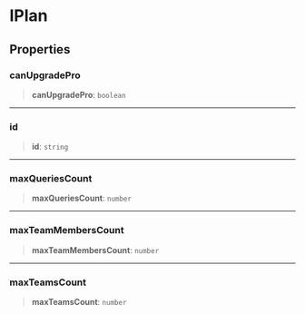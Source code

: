 # IPlan

## Properties

### canUpgradePro

> **canUpgradePro**: `boolean`

***

### id

> **id**: `string`

***

### maxQueriesCount

> **maxQueriesCount**: `number`

***

### maxTeamMembersCount

> **maxTeamMembersCount**: `number`

***

### maxTeamsCount

> **maxTeamsCount**: `number`
